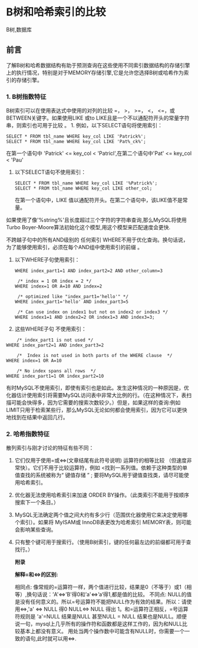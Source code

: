 # B树和哈希索引的比较

B树,数据库

## 前言

了解B树和哈希数据结构有助于预测查询在这些使用不同索引数据结构的存储引擎上的执行情况，特别是对于MEMORY存储引擎,它是允许您选择B树或哈希作为索引的存储引擎。

### 1. B树指数特征

B树索引可以在使用表达式中使用的对列的比较 =， &gt;， &gt;=， &lt;， &lt;=，或BETWEEN关键字。如果使用LIKE 或to LIKE且是一个不以通配符开头的常量字符串，则索引也可用于比较 。 1. 例如，以下SELECT语句将使用索引：

```text
SELECT * FROM tbl_name WHERE key_col LIKE 'Patrick%';
SELECT * FROM tbl_name WHERE key_col LIKE 'Pat%_ck%';
```

在第一个语句中 'Patrick' &lt;= key\_col &lt; 'Patricl',在第二个语句中'Pat' &lt;= key\_col &lt; 'Pau'

1. 以下SELECT语句不使用索引：

   ```text
   SELECT * FROM tbl_name WHERE key_col LIKE '%Patrick%';
   SELECT * FROM tbl_name WHERE key_col LIKE other_col;
   ```

   在第一个语句中，LIKE 值以通配符开头。在第二个语句中，该LIKE值不是常量。

如果使用了像'%string%'且长度超过三个字符的字符串查询,那么MySQL将使用Turbo Boyer-Moore算法初始化这个模型,用这个模型来匹配速度会更快.

不跨越子句中的所有AND级别的 任何索引 WHERE不用于优化查询。换句话说，为了能够使用索引，必须在每个AND组中使用索引的前缀 。

1. 以下WHERE子句使用索引：

   ```text
   WHERE index_part1=1 AND index_part2=2 AND other_column=3

    /* index = 1 OR index = 2 */
   WHERE index=1 OR A=10 AND index=2

    /* optimized like "index_part1='hello'" */
   WHERE index_part1='hello' AND index_part3=5

    /* Can use index on index1 but not on index2 or index3 */
   WHERE index1=1 AND index2=2 OR index1=3 AND index3=3;
   ```

2. 这些WHERE子句 不使用索引：

```text
    /* index_part1 is not used */
WHERE index_part2=1 AND index_part3=2

    /*  Index is not used in both parts of the WHERE clause  */
WHERE index=1 OR A=10

    /* No index spans all rows  */
WHERE index_part1=1 OR index_part2=10
```

有时MySQL不使用索引，即使有索引也是如此。发生这种情况的一种原因是，优化器估计使用索引将需要MySQL访问表中非常大比例的行。（在这种情况下，表扫描可能会快得多，因为它需要的搜索次数较少。）但是，如果这样的查询:例如LIMIT只用于检索某些行，那么MySQL无论如何都会使用索引，因为它可以更快地找到在结果中返回几行。

### 2. 哈希指数特征

散列索引与刚才讨论的特征有些不同：

1. 它们仅用于使用=或&lt;=&gt;\(文章结尾有此符号说明\) 运算符的相等比较 （但速度非常快）。它们不用于比较运算符，例如 &lt;找到一系列值。依赖于这种类型的单值查找的系统被称为“ 键值存储 ” ; 要将MySQL用于键值查找类，请尽可能使用哈希索引。
2. 优化器无法使用哈希索引来加速 ORDER BY操作。（此类索引不能用于按顺序搜索下一个条目。）
3. MySQL无法确定两个值之间大约有多少行（范围优化器使用它来决定使用哪个索引）。如果将 MyISAM或 InnoDB表更改为哈希索引 MEMORY表，则可能会影响某些查询。
4. 只有整个键可用于搜索行。（使用B树索引，键的任何最左边的前缀都可用于查找行。）

   **附录**

   **解释=和&lt;=&gt;的区别:**

   相同点: 像常规的=运算符一样，两个值进行比较，结果是0（不等于）或1（相等）,换句话说：’A'&lt;=&gt;’B'得0和’a'&lt;=&gt;’a‘得1,都是值的比较。 不同点: NULL的值是没有任何意义的。所以=号运算符不能把NULL作为有效的结果。所以：请使用&lt;=&gt;,'a' &lt;=&gt; NULL 得0 NULL&lt;=&gt; NULL 得出 1。和=运算符正相反，=号运算符规则是 'a'=NULL 结果是NULL 甚至NULL = NULL 结果也是NULL。顺便说一句，mysql上几乎所有的操作符和函数都是这样工作的，因为和NULL比较基本上都没有意义。 用处当两个操作数中可能含有NULL时，你需要一个一致的语句,此时就可以用&lt;=&gt;.

